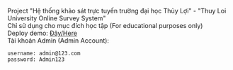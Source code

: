 Project "Hệ thống khảo sát trực tuyến trường đại học Thủy Lợi" - "Thuy Loi University Online Survey System"  
Chỉ sử dụng cho mục đích học tập (For educational purposes only)  
Deploy demo: [Đây/Here](https://surveyschoolproject.000webhostapp.com/)  
Tài khoản Admin (Admin Account):  
````
username: admin@123.com  
password: Admin123  

````
